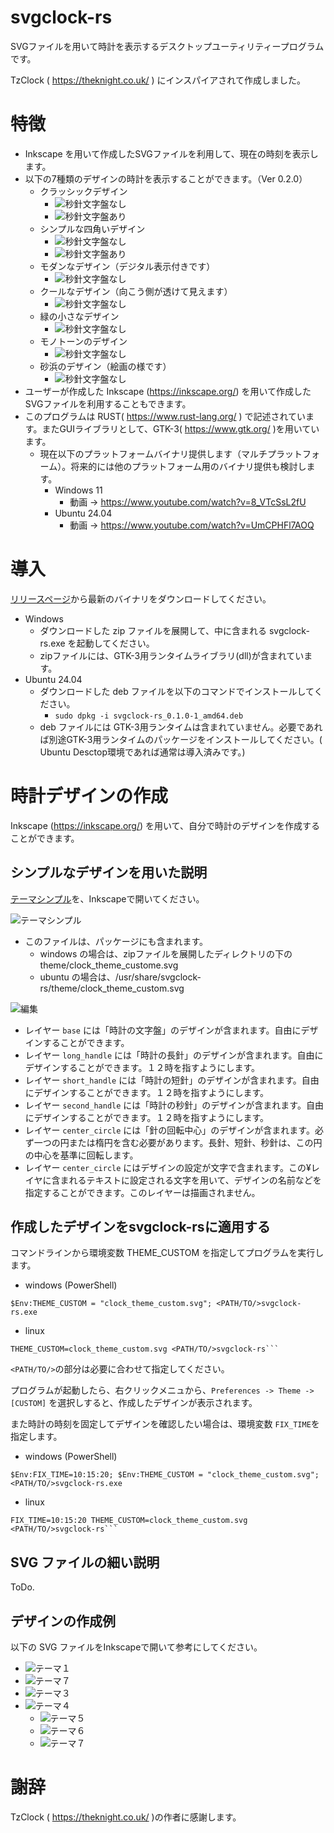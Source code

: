 # svgclock-rs 

SVGファイルを用いて時計を表示するデスクトップユーティリティープログラムです。

TzClock ( https://theknight.co.uk/ ) にインスパイアされて作成しました。

# 特徴

-  Inkscape を用いて作成したSVGファイルを利用して、現在の時刻を表示します。
- 以下の7種類のデザインの時計を表示することができます。（Ver 0.2.0）
	- クラッシックデザイン
		- ![秒針文字盤なし](screenshot/clock_theme_1_a.png)
		- ![秒針文字盤あり](screenshot/clock_theme_1_b.png)
	- シンプルな四角いデザイン
		- ![秒針文字盤なし](screenshot/clock_theme_2_a.png)
		- ![秒針文字盤あり](screenshot/clock_theme_2_b.png)
	- モダンなデザイン（デジタル表示付きです）
		-  ![秒針文字盤なし](screenshot/clock_theme_3.png)
	- クールなデザイン（向こう側が透けて見えます）
		-  ![秒針文字盤なし](screenshot/clock_theme_4.png)
	- 緑の小さなデザイン
		-  ![秒針文字盤なし](screenshot/clock_theme_5.png)
	- モノトーンのデザイン
		-  ![秒針文字盤なし](screenshot/clock_theme_6.png)
	- 砂浜のデザイン（絵画の様です）
		-  ![秒針文字盤なし](screenshot/clock_theme_7.png)
- ユーザーが作成した Inkscape (https://inkscape.org/) を用いて作成したSVGファイルを利用することもできます。
- このプログラムは RUST(  https://www.rust-lang.org/ ) で記述されています。またGUIライブラリとして、GTK-3( https://www.gtk.org/ )を用いています。
	- 現在以下のプラットフォームバイナリ提供します（マルチプラットフォーム）。将来的には他のプラットフォーム用のバイナリ提供も検討します。
		- Windows 11 
			- 動画 → https://www.youtube.com/watch?v=8_VTcSsL2fU
		- Ubuntu 24.04 
			- 動画 → https://www.youtube.com/watch?v=UmCPHFl7AOQ

# 導入

[リリースページ]( https://github.com/zuntan/svgclock-rs/releases)から最新のバイナリをダウンロードしてください。

- Windows
	- ダウンロードした zip ファイルを展開して、中に含まれる svgclock-rs.exe を起動してください。
	- zipファイルには、GTK-3用ランタイムライブラリ(dll)が含まれています。
- Ubuntu 24.04
	- ダウンロードした deb ファイルを以下のコマンドでインストールしてください。
		- `sudo dpkg -i svgclock-rs_0.1.0-1_amd64.deb`
	- deb ファイルには GTK-3用ランタイムは含まれていません。必要であれば別途GTK-3用ランタイムのパッケージをインストールしてください。( Ubuntu Desctop環境であれば通常は導入済みです。) 

# 時計デザインの作成

Inkscape (https://inkscape.org/) を用いて、自分で時計のデザインを作成することができます。

## シンプルなデザインを用いた説明

[テーマシンプル](./clock_theme_custom.svg)を、Inkscapeで開いてください。

![テーマシンプル](./clock_theme_custom.svg)
- このファイルは、パッケージにも含まれます。
	- windows の場合は、zipファイルを展開したディレクトリの下のtheme/clock_theme_custome.svg
	- ubuntu の場合は、/usr/share/svgclock-rs/theme/clock_theme_custom.svg

![編集](screenshot/edit_clock_theme_custom.png)

- レイヤー `base` には「時計の文字盤」のデザインが含まれます。自由にデザインすることができます。
- レイヤー `long_handle` には「時計の長針」のデザインが含まれます。自由にデザインすることができます。１２時を指すようにします。
- レイヤー `short_handle` には「時計の短針」のデザインが含まれます。自由にデザインすることができます。１２時を指すようにします。
- レイヤー `second_handle` には「時計の秒針」のデザインが含まれます。自由にデザインすることができます。１２時を指すようにします。
- レイヤー `center_circle` には「針の回転中心」のデザインが含まれます。必ず一つの円または楕円を含む必要があります。長針、短針、秒針は、この円の中心を基準に回転します。
- レイヤー `center_circle` にはデザインの設定が文字で含まれます。この¥レイヤに含まれるテキストに設定される文字を用いて、デザインの名前などを指定することができます。このレイヤーは描画されません。

## 作成したデザインをsvgclock-rsに適用する


コマンドラインから環境変数 THEME_CUSTOM を指定してプログラムを実行します。

- windows (PowerShell)
```
$Env:THEME_CUSTOM = "clock_theme_custom.svg"; <PATH/TO/>svgclock-rs.exe
```
	
- linux
```
THEME_CUSTOM=clock_theme_custom.svg <PATH/TO/>svgclock-rs```
```

`<PATH/TO/>`の部分は必要に合わせて指定してください。

プログラムが起動したら、右クリックメニュから、`Preferences -> Theme -> [CUSTOM]` を選択しすると、作成したデザインが表示されます。

また時計の時刻を固定してデザインを確認したい場合は、環境変数 `FIX_TIME`を指定します。

- windows (PowerShell)
```
$Env:FIX_TIME=10:15:20; $Env:THEME_CUSTOM = "clock_theme_custom.svg"; <PATH/TO/>svgclock-rs.exe
```
	
- linux
```
FIX_TIME=10:15:20 THEME_CUSTOM=clock_theme_custom.svg <PATH/TO/>svgclock-rs```
```

## SVG ファイルの細い説明

ToDo.

## デザインの作成例

以下の SVG ファイルをInkscapeで開いて参考にしてください。

- ![テーマ１](./clock_theme_1.svg)
- ![テーマ７](./clock_theme_2.svg)
- ![テーマ３](./clock_theme_3.svg)
- ![テーマ４](./clock_theme_4.svg)
	- ![テーマ５](./clock_theme_5.svg)
	- ![テーマ６](./clock_theme_6.svg)
	- ![テーマ７](./clock_theme_7.svg)
	


# 謝辞

TzClock ( https://theknight.co.uk/ )の作者に感謝します。

